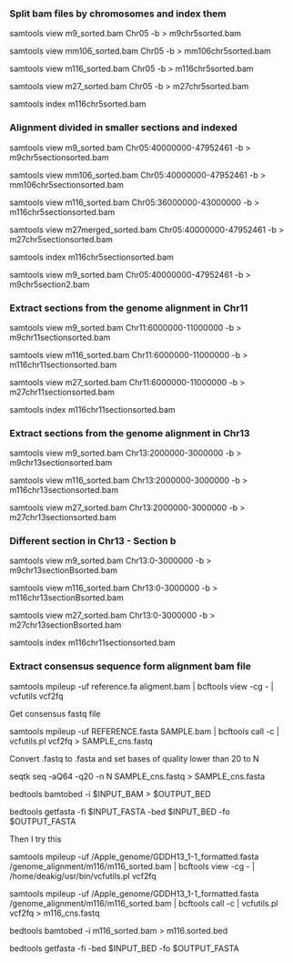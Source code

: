 
### Split bam files by chromosomes and index them

samtools view m9_sorted.bam Chr05 -b > m9chr5sorted.bam

samtools view mm106_sorted.bam Chr05 -b > mm106chr5sorted.bam

samtools view m116_sorted.bam Chr05 -b > m116chr5sorted.bam

samtools view m27_sorted.bam Chr05 -b > m27chr5sorted.bam

samtools index m116chr5sorted.bam


### Alignment divided in smaller sections and indexed

samtools view m9_sorted.bam Chr05:40000000-47952461 -b > m9chr5sectionsorted.bam

samtools view mm106_sorted.bam Chr05:40000000-47952461 -b > mm106chr5sectionsorted.bam

samtools view m116_sorted.bam Chr05:36000000-43000000 -b > m116chr5sectionsorted.bam

samtools view m27merged_sorted.bam Chr05:40000000-47952461 -b > m27chr5sectionsorted.bam

samtools index m116chr5sectionsorted.bam

samtools view m9_sorted.bam Chr05:40000000-47952461 -b > m9chr5section2.bam


### Extract sections from the genome alignment in Chr11


samtools view m9_sorted.bam Chr11:6000000-11000000 -b > m9chr11sectionsorted.bam

samtools view m116_sorted.bam Chr11:6000000-11000000 -b > m116chr11sectionsorted.bam

samtools view m27_sorted.bam Chr11:6000000-11000000 -b > m27chr11sectionsorted.bam

samtools index m116chr11sectionsorted.bam


### Extract sections from the genome alignment in Chr13


samtools view m9_sorted.bam Chr13:2000000-3000000 -b > m9chr13sectionsorted.bam

samtools view m116_sorted.bam Chr13:2000000-3000000 -b > m116chr13sectionsorted.bam

samtools view m27_sorted.bam Chr13:2000000-3000000 -b > m27chr13sectionsorted.bam

### Different section in Chr13 - Section b

samtools view m9_sorted.bam Chr13:0-3000000 -b > m9chr13sectionBsorted.bam

samtools view m116_sorted.bam Chr13:0-3000000 -b > m116chr13sectionBsorted.bam

samtools view m27_sorted.bam Chr13:0-3000000 -b > m27chr13sectionBsorted.bam

samtools index m116chr11sectionsorted.bam



### Extract consensus sequence form alignment bam file

samtools mpileup -uf reference.fa aligment.bam | bcftools view -cg - | vcfutils vcf2fq

Get consensus fastq file

samtools mpileup -uf REFERENCE.fasta SAMPLE.bam | bcftools call -c | vcfutils.pl vcf2fq > SAMPLE_cns.fastq

Convert .fastq to .fasta and set bases of quality lower than 20 to N

seqtk seq -aQ64 -q20 -n N SAMPLE_cns.fastq > SAMPLE_cns.fasta

bedtools bamtobed -i $INPUT_BAM > $OUTPUT_BED

bedtools getfasta -fi $INPUT_FASTA -bed $INPUT_BED -fo $OUTPUT_FASTA

Then I try this

samtools mpileup -uf /Apple_genome/GDDH13_1-1_formatted.fasta /genome_alignment/m116/m116_sorted.bam | bcftools view -cg - | /home/deakig/usr/bin/vcfutils.pl vcf2fq

samtools mpileup -uf /Apple_genome/GDDH13_1-1_formatted.fasta /genome_alignment/m116/m116_sorted.bam | bcftools call -c | vcfutils.pl vcf2fq > m116_cns.fastq

bedtools bamtobed -i m116_sorted.bam > m116.sorted.bed

bedtools getfasta -fi  -bed $INPUT_BED -fo $OUTPUT_FASTA
